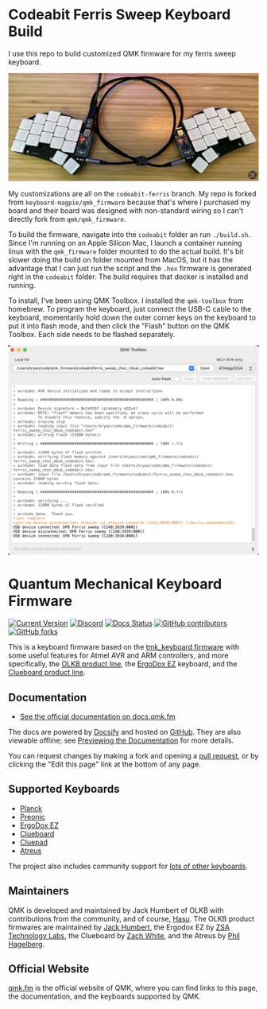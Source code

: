 # Codeabit Ferris Sweep Keyboard Build

I use this repo to build customized QMK firmware for my ferris sweep keyboard.

![Ferris Sweep](./ferris-sweep.png)

My customizations are all on the `codeabit-ferris` branch. My repo is forked from `keyboard-magpie/qmk_firmware` because that's where I purchased my board and their board was designed with non-standard wiring so I can't directly fork from `qmk/qmk_firmware`.

To build the firmware, navigate into the `codeabit` folder an run `./build.sh`. Since I'm running on an Apple Silicon Mac, I launch a container running linux with the `qmk_firmware` folder mounted to do the actual build. It's bit slower doing the build on folder mounted from MacOS, but it has the advantage that I can just run the script and the `.hex` firmware is generated right in the `codeabit` folder. The build requires that docker is installed and running.

To install, I've been using QMK Toolbox. I installed the `qmk-toolbox` from homebrew. To program the keyboard, just connect the USB-C cable to the keyboard, momentarily hold down the outer corner keys on the keyboard to put it into flash mode, and then click the "Flash" button on the QMK Toolbox. Each side needs to be flashed separately.

![QMK Toolbox](./qmk-toolbox.png)


# Quantum Mechanical Keyboard Firmware

[![Current Version](https://img.shields.io/github/tag/qmk/qmk_firmware.svg)](https://github.com/qmk/qmk_firmware/tags)
[![Discord](https://img.shields.io/discord/440868230475677696.svg)](https://discord.gg/Uq7gcHh)
[![Docs Status](https://img.shields.io/badge/docs-ready-orange.svg)](https://docs.qmk.fm)
[![GitHub contributors](https://img.shields.io/github/contributors/qmk/qmk_firmware.svg)](https://github.com/qmk/qmk_firmware/pulse/monthly)
[![GitHub forks](https://img.shields.io/github/forks/qmk/qmk_firmware.svg?style=social&label=Fork)](https://github.com/qmk/qmk_firmware/)

This is a keyboard firmware based on the [tmk\_keyboard firmware](https://github.com/tmk/tmk_keyboard) with some useful features for Atmel AVR and ARM controllers, and more specifically, the [OLKB product line](https://olkb.com), the [ErgoDox EZ](https://ergodox-ez.com) keyboard, and the [Clueboard product line](https://clueboard.co).

## Documentation

* [See the official documentation on docs.qmk.fm](https://docs.qmk.fm)

The docs are powered by [Docsify](https://docsify.js.org/) and hosted on [GitHub](/docs/). They are also viewable offline; see [Previewing the Documentation](https://docs.qmk.fm/#/contributing?id=previewing-the-documentation) for more details.

You can request changes by making a fork and opening a [pull request](https://github.com/qmk/qmk_firmware/pulls), or by clicking the "Edit this page" link at the bottom of any page.

## Supported Keyboards

* [Planck](/keyboards/planck/)
* [Preonic](/keyboards/preonic/)
* [ErgoDox EZ](/keyboards/ergodox_ez/)
* [Clueboard](/keyboards/clueboard/)
* [Cluepad](/keyboards/clueboard/17/)
* [Atreus](/keyboards/atreus/)

The project also includes community support for [lots of other keyboards](/keyboards/).

## Maintainers

QMK is developed and maintained by Jack Humbert of OLKB with contributions from the community, and of course, [Hasu](https://github.com/tmk). The OLKB product firmwares are maintained by [Jack Humbert](https://github.com/jackhumbert), the Ergodox EZ by [ZSA Technology Labs](https://github.com/zsa), the Clueboard by [Zach White](https://github.com/skullydazed), and the Atreus by [Phil Hagelberg](https://github.com/technomancy).

## Official Website

[qmk.fm](https://qmk.fm) is the official website of QMK, where you can find links to this page, the documentation, and the keyboards supported by QMK.
